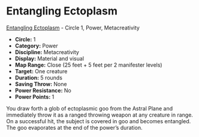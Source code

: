 # Entangling Ectoplasm

[Entangling Ectoplasm](/Psionics/E/EntanglingEctoplasm.md) - Circle 1, Power, Metacreativity

- **Circle:** 1
- **Category:** Power
- **Discipline:** Metacreativity
- **Display:** Material and visual
- **Map Range:** Close (25 feet + 5 feet per 2 manifester levels)
- **Target:** One creature
- **Duration:** 5 rounds
- **Saving Throw:** None
- **Power Resistance:** No
- **Power Points:** 1

You draw forth a glob of ectoplasmic goo from the Astral Plane and immediately throw it as a ranged throwing weapon at any creature in range. On a successful hit, the subject is covered in goo and becomes entangled. The goo evaporates at the end of the power’s duration.
